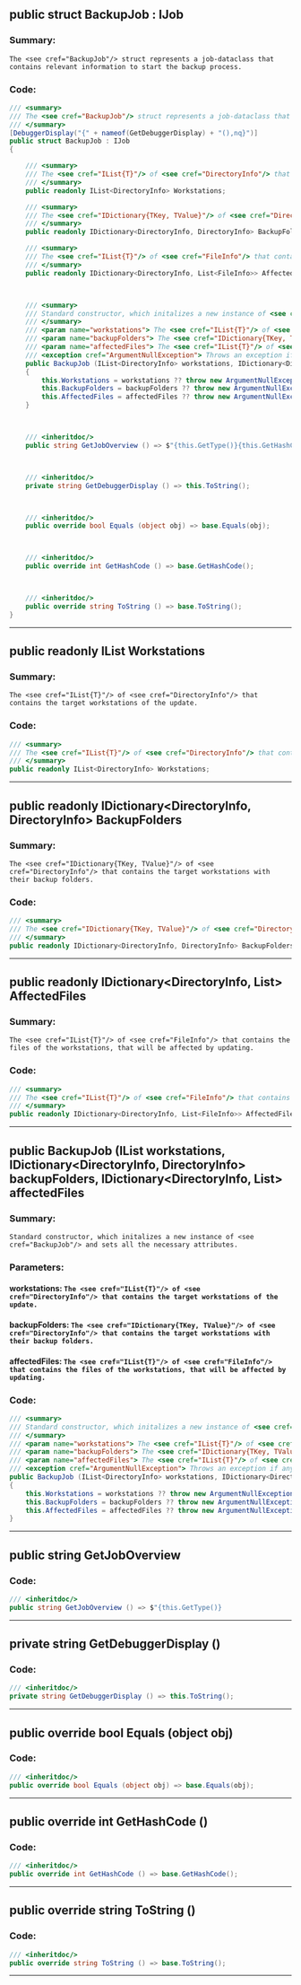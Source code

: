 ## public struct BackupJob : IJob 


### Summary:
```The <see cref="BackupJob"/> struct represents a job-dataclass that contains relevant information to start the backup process.```

### Code:
```cs
/// <summary>
/// The <see cref="BackupJob"/> struct represents a job-dataclass that contains relevant information to start the backup process.
/// </summary>
[DebuggerDisplay("{" + nameof(GetDebuggerDisplay) + "(),nq}")]
public struct BackupJob : IJob
{

	/// <summary>
	/// The <see cref="IList{T}"/> of <see cref="DirectoryInfo"/> that contains the target workstations of the update.
	/// </summary>
	public readonly IList<DirectoryInfo> Workstations;

	/// <summary>
	/// The <see cref="IDictionary{TKey, TValue}"/> of <see cref="DirectoryInfo"/> that contains the target workstations with their backup folders.
	/// </summary>
	public readonly IDictionary<DirectoryInfo, DirectoryInfo> BackupFolders;

	/// <summary>
	/// The <see cref="IList{T}"/> of <see cref="FileInfo"/> that contains the files of the workstations, that will be affected by updating.
	/// </summary>
	public readonly IDictionary<DirectoryInfo, List<FileInfo>> AffectedFiles;



	/// <summary>
	/// Standard constructor, which initalizes a new instance of <see cref="BackupJob"/> and sets all the necessary attributes.
	/// </summary>
	/// <param name="workstations"> The <see cref="IList{T}"/> of <see cref="DirectoryInfo"/> that contains the target workstations of the update. </param>
	/// <param name="backupFolders"> The <see cref="IDictionary{TKey, TValue}"/> of <see cref="DirectoryInfo"/> that contains the target workstations with their backup folders. </param>
	/// <param name="affectedFiles"> The <see cref="IList{T}"/> of <see cref="FileInfo"/> that contains the files of the workstations, that will be affected by updating. </param>
	/// <exception cref="ArgumentNullException"> Throws an exception if any of the parameters was null. </exception>
	public BackupJob (IList<DirectoryInfo> workstations, IDictionary<DirectoryInfo, DirectoryInfo> backupFolders, IDictionary<DirectoryInfo, List<FileInfo>> affectedFiles)
	{
		this.Workstations = workstations ?? throw new ArgumentNullException(nameof(workstations));
		this.BackupFolders = backupFolders ?? throw new ArgumentNullException(nameof(backupFolders));
		this.AffectedFiles = affectedFiles ?? throw new ArgumentNullException(nameof(affectedFiles));
	}



	/// <inheritdoc/>
	public string GetJobOverview () => $"{this.GetType()}{this.GetHashCode()} [workstations=\"{this.Workstations}\", backups=\"{this.BackupFolders}\"]";



	/// <inheritdoc/>
	private string GetDebuggerDisplay () => this.ToString();



	/// <inheritdoc/>
	public override bool Equals (object obj) => base.Equals(obj);



	/// <inheritdoc/>
	public override int GetHashCode () => base.GetHashCode();



	/// <inheritdoc/>
	public override string ToString () => base.ToString();
}
```

---
## public readonly IList<DirectoryInfo> Workstations 


### Summary:
```The <see cref="IList{T}"/> of <see cref="DirectoryInfo"/> that contains the target workstations of the update.```

### Code:
```cs
/// <summary>
/// The <see cref="IList{T}"/> of <see cref="DirectoryInfo"/> that contains the target workstations of the update.
/// </summary>
public readonly IList<DirectoryInfo> Workstations;
```

---
## public readonly IDictionary<DirectoryInfo, DirectoryInfo> BackupFolders 


### Summary:
```The <see cref="IDictionary{TKey, TValue}"/> of <see cref="DirectoryInfo"/> that contains the target workstations with their backup folders.```

### Code:
```cs
/// <summary>
/// The <see cref="IDictionary{TKey, TValue}"/> of <see cref="DirectoryInfo"/> that contains the target workstations with their backup folders.
/// </summary>
public readonly IDictionary<DirectoryInfo, DirectoryInfo> BackupFolders;
```

---
## public readonly IDictionary<DirectoryInfo, List<FileInfo>> AffectedFiles 


### Summary:
```The <see cref="IList{T}"/> of <see cref="FileInfo"/> that contains the files of the workstations, that will be affected by updating.```

### Code:
```cs
/// <summary>
/// The <see cref="IList{T}"/> of <see cref="FileInfo"/> that contains the files of the workstations, that will be affected by updating.
/// </summary>
public readonly IDictionary<DirectoryInfo, List<FileInfo>> AffectedFiles;
```

---
## public BackupJob (IList<DirectoryInfo> workstations, IDictionary<DirectoryInfo, DirectoryInfo> backupFolders, IDictionary<DirectoryInfo, List<FileInfo>> affectedFiles 


### Summary:
```Standard constructor, which initalizes a new instance of <see cref="BackupJob"/> and sets all the necessary attributes.```

### Parameters:
#### workstations: ```The <see cref="IList{T}"/> of <see cref="DirectoryInfo"/> that contains the target workstations of the update.```
#### backupFolders: ```The <see cref="IDictionary{TKey, TValue}"/> of <see cref="DirectoryInfo"/> that contains the target workstations with their backup folders.```
#### affectedFiles: ```The <see cref="IList{T}"/> of <see cref="FileInfo"/> that contains the files of the workstations, that will be affected by updating.```

### Code:
```cs
/// <summary>
/// Standard constructor, which initalizes a new instance of <see cref="BackupJob"/> and sets all the necessary attributes.
/// </summary>
/// <param name="workstations"> The <see cref="IList{T}"/> of <see cref="DirectoryInfo"/> that contains the target workstations of the update. </param>
/// <param name="backupFolders"> The <see cref="IDictionary{TKey, TValue}"/> of <see cref="DirectoryInfo"/> that contains the target workstations with their backup folders. </param>
/// <param name="affectedFiles"> The <see cref="IList{T}"/> of <see cref="FileInfo"/> that contains the files of the workstations, that will be affected by updating. </param>
/// <exception cref="ArgumentNullException"> Throws an exception if any of the parameters was null. </exception>
public BackupJob (IList<DirectoryInfo> workstations, IDictionary<DirectoryInfo, DirectoryInfo> backupFolders, IDictionary<DirectoryInfo, List<FileInfo>> affectedFiles)
{
	this.Workstations = workstations ?? throw new ArgumentNullException(nameof(workstations));
	this.BackupFolders = backupFolders ?? throw new ArgumentNullException(nameof(backupFolders));
	this.AffectedFiles = affectedFiles ?? throw new ArgumentNullException(nameof(affectedFiles));
}
```

---
## public string GetJobOverview 


### Code:
```cs
/// <inheritdoc/>
public string GetJobOverview () => $"{this.GetType()}
```

---
## private string GetDebuggerDisplay () 


### Code:
```cs
/// <inheritdoc/>
private string GetDebuggerDisplay () => this.ToString();
```

---
## public override bool Equals (object obj) 


### Code:
```cs
/// <inheritdoc/>
public override bool Equals (object obj) => base.Equals(obj);
```

---
## public override int GetHashCode () 


### Code:
```cs
/// <inheritdoc/>
public override int GetHashCode () => base.GetHashCode();
```

---
## public override string ToString () 


### Code:
```cs
/// <inheritdoc/>
public override string ToString () => base.ToString();
```

---
